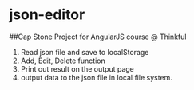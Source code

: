 json-editor
===========

##Cap Stone Project for AngularJS course @ Thinkful

1. Read json file and save to localStorage
2. Add, Edit, Delete function
3. Print out result on the output page
4. output data to the json file in local file system.

